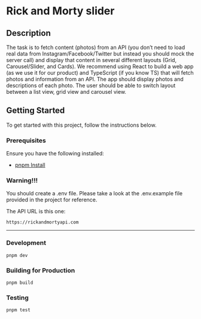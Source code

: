 # Rick and Morty slider

## Description

The task is to fetch content (photos) from an API (you don’t need to load real data from Instagram/Facebook/Twitter but instead you should mock the server call) and display that content in several different layouts (Grid, Carousel/Slider, and Cards). We recommend using React to build a web app (as we use it for our product) and TypeScript (if you know TS) that will fetch photos and information from an API. The app should display photos and descriptions of each photo. The user should be able to switch layout between a list view, grid view and carousel view.

## Getting Started

To get started with this project, follow the instructions below.

### Prerequisites

Ensure you have the following installed:

- [pnpm Install](https://pnpm.io/installation)

### Warning!!!

You should create a .env file. Please take a look at the .env.example file provided in the project for reference.

The API URL is this one:

```
https://rickandmortyapi.com
```
---
### Development

```
pnpm dev
```

### Building for Production


```
pnpm build
```

### Testing

```
pnpm test
```
